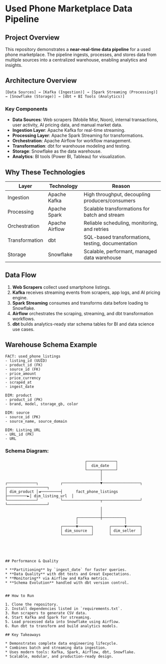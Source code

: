 # Used Phone Marketplace Data Pipeline

## Project Overview

This repository demonstrates a **near-real-time data pipeline** for a used phone marketplace. The pipeline ingests, processes, and stores data from multiple sources into a centralized warehouse, enabling analytics and insights.

## Architecture Overview

```
[Data Sources] → [Kafka (Ingestion)] → [Spark Streaming (Processing)] → [Snowflake (Storage)] → [dbt + BI Tools (Analytics)]
```

### Key Components

* **Data Sources**: Web scrapers (Mobile Misr, Noon), internal transactions, user activity, AI pricing data, and manual market data.
* **Ingestion Layer**: Apache Kafka for real-time streaming.
* **Processing Layer**: Apache Spark Streaming for transformations.
* **Orchestration**: Apache Airflow for workflow management.
* **Transformation**: dbt for warehouse modeling and testing.
* **Storage**: Snowflake as the data warehouse.
* **Analytics**: BI tools (Power BI, Tableau) for visualization.

## Why These Technologies

| Layer          | Technology     | Reason                                            |
| -------------- | -------------- | ------------------------------------------------- |
| Ingestion      | Apache Kafka   | High throughput, decoupling producers/consumers   |
| Processing     | Apache Spark   | Scalable transformations for batch and stream     |
| Orchestration  | Apache Airflow | Reliable scheduling, monitoring, and retries      |
| Transformation | dbt            | SQL-based transformations, testing, documentation |
| Storage        | Snowflake      | Scalable, performant, managed data warehouse      |

## Data Flow

1. **Web Scrapers** collect used smartphone listings.
2. **Kafka** receives streaming events from scrapers, app logs, and AI pricing engine.
3. **Spark Streaming** consumes and transforms data before loading to Snowflake.
4. **Airflow** orchestrates the scraping, streaming, and dbt transformation workflows.
5. **dbt** builds analytics-ready star schema tables for BI and data science use cases.

## Warehouse Schema Example

```
FACT: used_phone_listings
- listing_id (UUID)
- product_id (FK)
- source_id (FK)
- price_amount
- price_currency
- scraped_at
- ingest_date

DIM: product
- product_id (PK)
- brand, model, storage_gb, color

DIM: source
- source_id (PK)
- source_name, source_domain

DIM: Listing_URL
- URL_id (PK)
- URL
```

### **Schema Diagram:**
```
                                    ┌─────────────┐
                                    │  dim_date   │
                                    └──────┬──────┘
                                           │
                                           │
┌─────────────┐          ┌─────────────────▼─────────────────┐          ┌──────────────────┐
│ dim_product │◄─────────┤      fact_phone_listings          ├─────────►│ dim_listing_url  │
└─────────────┘          └─────────────────┬─────────────────┘          └──────────────────┘
                                           │
                                           │
                                ┌──────────┼──────────┐
                                │                     │
                         ┌──────▼──────┐       ┌──────▼──────┐
                         │ dim_source  │       │ dim_seller  │
                         └─────────────┘       └─────────────┘
                                           




## Performance & Quality

* **Partitioning** by `ingest_date` for faster queries.
* **Data Quality** with dbt tests and Great Expectations.
* **Monitoring** via Airflow and Kafka metrics.
* **Schema Evolution** handled with dbt version control.


## How to Run

1. Clone the repository.
2. Install dependencies listed in `requirements.txt`.
3. Run scrapers to generate CSV data.
4. Start Kafka and Spark for streaming.
5. Load processed data into Snowflake using Airflow.
6. Run dbt to transform and build analytics models.

## Key Takeaways

* Demonstrates complete data engineering lifecycle.
* Combines batch and streaming data ingestion.
* Uses modern tools: Kafka, Spark, Airflow, dbt, Snowflake.
* Scalable, modular, and production-ready design.





